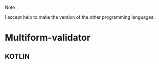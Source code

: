 > [!NOTE]
> I accept help to make the version of the other programming languages.

# Multiform-validator

## KOTLIN